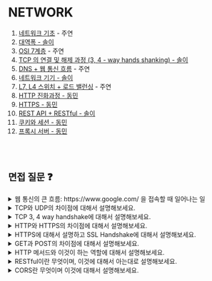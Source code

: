 # NETWORK

1. [네트워크 기초](https://polydactyl-impala-301.notion.site/4a0f54a2586f469e9f28dd663395e5e4?pvs=4) - 주연
2. [대역폭 - 솔이](https://flossy-longship-14b.notion.site/Bandwidth-6c80555968904f58851373b1aecb785d?pvs=4)
3. [OSI 7계층](https://polydactyl-impala-301.notion.site/OSI-7-7d75e296ab314295a07e98b8f0b3294a?pvs=4) - 주연
4. [TCP 의 연결 및 해제 과정 (3, 4 - way hands shanking) - 솔이](https://flossy-longship-14b.notion.site/TCP-3-4-way-hands-shanking-070d08e7006149798845bc79df0d68ab?pvs=4)
5. [DNS + 웹 통신 흐름](https://polydactyl-impala-301.notion.site/DNS-e386fde72242427da4561a298f5a5e53?pvs=4) - 주연
6. [네트워크 기기 - 솔이](https://flossy-longship-14b.notion.site/fc78f1688dbf4c4085ac3f4ecd2ec41e?pvs=4)
7. [L7, L4 스위치 + 로드 밸런싱](https://polydactyl-impala-301.notion.site/L7-L4-d978833d093247ccb3047a412148f1c6?pvs=4) - 주연
8. [HTTP 진화과정 - 동민](https://www.notion.so/ehdals0405/HTTP-568841a8c7c14c66aaaab759dcd3c27d)
9. [HTTPS - 동민](https://www.notion.so/ehdals0405/HTTPS-967faa46cfc1405f9ab904a9e0fa62db)
10. [REST API + RESTful - 솔이](https://flossy-longship-14b.notion.site/REST-API-RESTful-4c03f22d4e304e699b0ed267d9dc9c2e?pvs=4)
11. [쿠키와 세션 - 동민](https://www.notion.so/ehdals0405/Cookie-Session-bfbcfdbc56334cf8b4aa47785fe748a8#d59f064fe53a4ee99a4f08fcb8e23be7) 
12. [프록시 서버 - 동민](https://www.notion.so/ehdals0405/e8c818253c1242169567427e43287f59)

<br/>
<br/>

## 면접 질문 ❓
<details>
<summary>
웹 통신의 큰 흐름: https://www.google.com/ 을 접속할 때 일어나는 일
</details>
</summary>

<details>
<summary>
TCP와 UDP의 차이점에 대해서 설명해보세요.
</summary>
<hr/>
TCP는 연결형 서비스로 3-way handshaking 과정을 통해 연결을 설정하기 때문에 높은 신뢰성을 보장하지만, 속도가 비교적 느리다는 단점이 있습니다.

UDP는 비연결형 서비스로 3-way handshaking을 사용하지 않기 때문에 신뢰성이 떨어지는 단점이 있지만, 데이터 수신 여부를 확인하지 않기 때문에 속도가 빠르다는 장점이 있습니다.

TCP는 신뢰성이 중요한 파일 교환과 같은 경우에 쓰이고 UDP는 실시간성이 중요한 스트리밍에 자주 사용됩니다.
![image](https://github.com/luminousol/backend-cs-study/assets/130022922/7f96e172-9283-4820-a3c2-10bc0c78bcc7)
<br/>
<br/>
</details>


<details>
<summary>
TCP 3, 4 way handshake에 대해서 설명해보세요.
</summary>
<hr/>
3-way handshake는 TCP의 안전하고 신뢰성있는 연결을 보장하기 위한 초기 프로세스이고 , 4-way handshake는 데이터가 안전하게 모두 잘 전송된 후 연결 해제를 할 수 있게 해주는 종료 프로세스입니다. 
<br/>
  
### ✔️ 3 way handshake 
클라이언트가 연결을 시작하고 싶다는 의미로 서버에게 SYN 패킷을 보냅니다. 버는 클라이언트의 요청을 받고, 그 요청에 대한 응답으로 SYN 패킷과 함께 ACK 패킷도 보냅니다. 마지막으로 클라이언트는 서버에게 ACK 패킷을 보내 알립니다.
<br/>
  
### ✔️ 4 way handshake
클라이언트가 더 이상 데이터 전송이 필요하지 않다면 연결을 종료하겠다는 의미로 FIN 패킷을 서버에게 보냅니다. 서버는 클라이언트의 FIN 패킷을 받아들이고 ACK 패킷을 보냅니다. 서버는 준비를 마치고 연결을 종료하겠다는 의미로 FIN 패킷을 클라이언트에게 보냅니다. 클라이언트는 마지막 ACK 패킷을 서버에게 보내 연결을 완전히 종료합니다.
<br/>
<br/>
</details>

<details>
<summary>
HTTP와 HTTPS의 차이점에 대해서 설명해보세요.
</summary>
<hr/>

<br/>
<br/>
</details>


<details>
<summary>
HTTPS에 대해서 설명하고 SSL Handshake에 대해서 설명해보세요.
</summary>
<hr/>

<br/>
<br/>
</details>


<details>
<summary>
GET과 POST의 차이점에 대해서 설명해보세요.
</summary>
<hr/>
GET과 POST는 HTTP 프로토콜에서 사용되는 두 가지 주요 요청 메서드입니다. GET은 데이터를 URL의 쿼리 문자열에 노출시키고, POST는 데이터를 HTTP request Body에 숨겨 전송합니다. 일반적으로는 GET을 할 때 request Body를 함께 보내지 않습니다. GET은 주로 데이터 양에 제한이 있고 URL에 노출되어 보안에 취약하며, POST는 더 많은 데이터 양을 안전하게 전송할 수 있습니다. 또한, GET은 캐싱 가능하고 북마크에 저장할 수 있지만, POST는 캐싱이 어렵고 보안적으로 강력합니다. 즉, GET은 주로 데이터 조회에, POST는 데이터 제출에 사용됩니다.
<br/>
<br/>
</details>

<details>
<summary>
HTTP 메서드와 이것이 하는 역할에 대해서 설명해보세요.
</summary>
<hr/>

<br/>
<br/>
</details>

<details>
<summary>
RESTful이란 무엇이며, 이것에 대해서 아는대로 설명해보세요.
</summary>
<hr/>
RESTful이란 REST한 원칙에 최대한 맞춰 API를 설계하는 것을 말합니다. REST란, 웹의 **장점을 최대한 활용할 수 있는 아키텍처**로써, REST는 **자원(Resource) 기반의 구조**로 설계되며, **각 자원은 URL로 표현**됩니다. HTTP 표준에 따라, 각 자원에 대한 **CRUD**(Create, Read, Update, Delete) 연산은 표준 HTTP 메소드를 통해 수행합니다.

### ✔️ RESTful 하지 못한 경우

- 한 가지 HTTP 메서드만 사용하여 여러 작업을 수행하는 경우
- URI에 동사나 액션을 포함시키는 경우
- 리소스 대신 CRUD 작업을 중심으로 설계하는 경우
<br/>
<br/>
</details>

<details>
<summary>
CORS란 무엇이며 이것에 대해서 설명해보세요.
</summary>
<hr/>

<br/>
<br/>
<details/>

<details>
<summary>
OSI7계층과 그 존재 이유, TCP/IP 4계층에 대해 설명해보세요.
</summary>
<hr/>

<br/>
<br/>
<details/>

<details>
<summary>
웹 서버 소프트웨어(Apache, Nginx)는 OSI 7계층 중 어디서 작동하는지 설명해보세요.
</summary>
<hr/>

<br/>
<br/>
<details/>


<details>
<summary>
웹 서버 소프트웨어(Apache, Nginx)의 서버 간 라우팅 기능은 OSI 7계층 중 어디서 작동하는지 설명해보세요.
</summary>
<hr/>

<br/>
<br/>
<details/>
